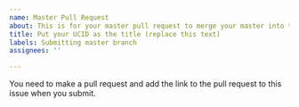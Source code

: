 ```yaml
---
name: Master Pull Request
about: This is for your master pull request to merge your master into this repo.
title: Put your UCID as the title (replace this text)
labels: Submitting master branch
assignees: ''

---
```


You need to make a pull request and add the link to the pull request to this issue when you submit.
